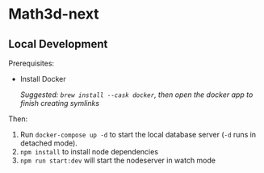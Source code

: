 # Math3d-next

## Local Development

Prerequisites:

- Install Docker

  _Suggested: `brew install --cask docker`, then open the docker app to finish creating symlinks_

Then:

1. Run `docker-compose up -d` to start the local database server (`-d` runs in detached mode).
2. `npm install` to install node dependencies
3. `npm run start:dev` will start the nodeserver in watch mode
